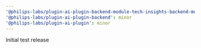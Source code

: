 ```yaml
---
'@philips-labs/plugin-ai-plugin-backend-module-tech-insights-backend-module': minor
'@philips-labs/plugin-ai-plugin-backend': minor
'@philips-labs/plugin-ai-plugin': minor
---
```


Initial test release
